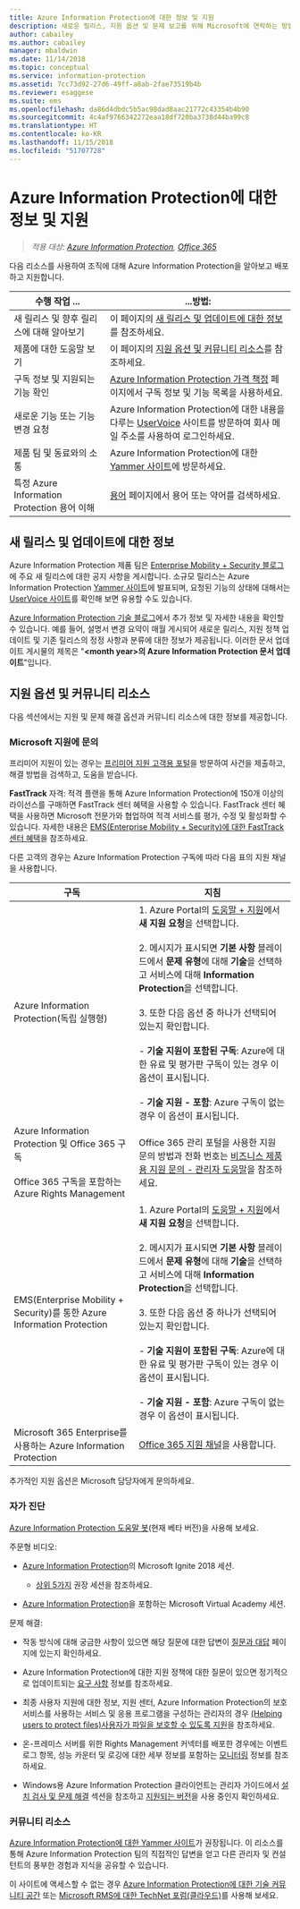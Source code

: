 ```yaml
---
title: Azure Information Protection에 대한 정보 및 지원
description: 새로운 릴리스, 지원 옵션 및 문제 보고를 위해 Microsoft에 연락하는 방법에 대한 정보가 포함된 관리자용 리소스입니다.
author: cabailey
ms.author: cabailey
manager: mbaldwin
ms.date: 11/14/2018
ms.topic: conceptual
ms.service: information-protection
ms.assetid: 7cc73d92-27d6-49ff-a8ab-2fae73519b4b
ms.reviewer: esaggese
ms.suite: ems
ms.openlocfilehash: da86d4dbdc5b5ac98dad8aac21772c43354b4b90
ms.sourcegitcommit: 4c4af9766342272eaa18df720ba3738d44ba99c8
ms.translationtype: HT
ms.contentlocale: ko-KR
ms.lasthandoff: 11/15/2018
ms.locfileid: "51707728"
---
```

# <a name="information-and-support-for-azure-information-protection"></a>Azure Information Protection에 대한 정보 및 지원

>*적용 대상: [Azure Information Protection](https://azure.microsoft.com/pricing/details/information-protection), [Office 365](http://download.microsoft.com/download/E/C/F/ECF42E71-4EC0-48FF-AA00-577AC14D5B5C/Azure_Information_Protection_licensing_datasheet_EN-US.pdf)*

다음 리소스를 사용하여 조직에 대해 Azure Information Protection을 알아보고 배포하고 지원합니다.

|수행 작업 ...|...방법:|
|----------------|---------------|
|새 릴리스 및 향후 릴리스에 대해 알아보기|이 페이지의 [새 릴리스 및 업데이트에 대한 정보](#information-about-new-releases-and-updates)를 참조하세요.|
|제품에 대한 도움말 보기|이 페이지의 [지원 옵션 및 커뮤니티 리소스](#support-options-and-community-resources)를 참조하세요.|
|구독 정보 및 지원되는 기능 확인|[Azure Information Protection 가격 책정](https://azure.microsoft.com/pricing/details/information-protection) 페이지에서 구독 정보 및 기능 목록을 사용하세요.|
|새로운 기능 또는 기능 변경 요청|Azure Information Protection에 대한 내용을 다루는 [UserVoice](https://msip.uservoice.com) 사이트를 방문하여 회사 메일 주소를 사용하여 로그인하세요.|
|제품 팀 및 동료와의 소통|Azure Information Protection에 대한 [Yammer 사이트](https://www.yammer.com/AskIPTeam)에 방문하세요.|
|특정 Azure Information Protection 용어 이해|[용어](terminology.md) 페이지에서 용어 또는 약어를 검색하세요.|

## <a name="information-about-new-releases-and-updates"></a>새 릴리스 및 업데이트에 대한 정보
Azure Information Protection 제품 팀은 [Enterprise Mobility + Security 블로그](https://techcommunity.microsoft.com/t5/Enterprise-Mobility-Security/bg-p/enterprisemobilityandsecurity/label-name/Azure%20Information%20Protection)에 주요 새 릴리스에 대한 공지 사항을 게시합니다. 소규모 릴리스는 Azure Information Protection [Yammer 사이트](https://www.yammer.com/AskIPTeam)에 발표되며, 요청된 기능의 상태에 대해서는 [UserVoice 사이트](https://msip.uservoice.com)를 확인해 보면 유용할 수도 있습니다.

[Azure Information Protection 기술 블로그](https://aka.ms/AIPblog)에서 추가 정보 및 자세한 내용을 확인할 수 있습니다. 예를 들어, 설명서 변경 요약이 매월 게시되어 새로운 릴리스, 지원 정책 업데이트 및 기존 릴리스의 정정 사항과 분류에 대한 정보가 제공됩니다. 이러한 문서 업데이트 게시물의 제목은 "**\<month year>의 Azure Information Protection 문서 업데이트**"입니다.

## <a name="support-options-and-community-resources"></a>지원 옵션 및 커뮤니티 리소스
다음 섹션에서는 지원 및 문제 해결 옵션과 커뮤니티 리소스에 대한 정보를 제공합니다.

### <a name="to-contact-microsoft-support"></a>Microsoft 지원에 문의

프리미어 지원이 있는 경우는 [프리미어 지원 고객용 포털](https://premier.microsoft.com/)을 방문하여 사건을 제출하고, 해결 방법을 검색하고, 도움을 받습니다.

**FastTrack** 자격: 적격 플랜을 통해 Azure Information Protection에 150개 이상의 라이선스를 구매하면 FastTrack 센터 혜택을 사용할 수 있습니다. FastTrack 센터 혜택을 사용하면 Microsoft 전문가와 협업하여 적격 서비스를 평가, 수정 및 활성화할 수 있습니다. 자세한 내용은 [EMS(Enterprise Mobility + Security)에 대한 FastTrack 센터 혜택](/enterprise-mobility-security/Solutions/fasttrack-center-benefit-process-for-enterprise-mobility-suite-ems)을 참조하세요.

다른 고객의 경우는 Azure Information Protection 구독에 따라 다음 표의 지원 채널을 사용합니다.

|구독|지침|
|----------------|---------------|
|Azure Information Protection(독립 실행형)|1. Azure Portal의 [도움말 + 지원](https://portal.azure.com/#blade/Microsoft_Azure_Support/HelpAndSupportBlade)에서 **새 지원 요청**을 선택합니다.<br /><br />2. 메시지가 표시되면 **기본 사항** 블레이드에서 **문제 유형**에 대해 **기술**을 선택하고 서비스에 대해 **Information Protection**을 선택합니다. <br /><br />3. 또한 다음 옵션 중 하나가 선택되어 있는지 확인합니다.<br /><br />- **기술 지원이 포함된 구독**: Azure에 대한 유료 및 평가판 구독이 있는 경우 이 옵션이 표시됩니다.<br /><br /> - **기술 지원 - 포함**: Azure 구독이 없는 경우 이 옵션이 표시됩니다.|
|Azure Information Protection 및 Office 365 구독<br /><br />Office 365 구독을 포함하는 Azure Rights Management|Office 365 관리 포털을 사용한 지원 문의 방법과 전화 번호는 [비즈니스 제품용 지원 문의 - 관리자 도움말](https://support.office.com/en-us/article/32a17ca7-6fa0-4870-8a8d-e25ba4ccfd4b)을 참조하세요.|
|EMS(Enterprise Mobility + Security)를 통한 Azure Information Protection|1. Azure Portal의 [도움말 + 지원](https://portal.azure.com/#blade/Microsoft_Azure_Support/HelpAndSupportBlade)에서 **새 지원 요청**을 선택합니다.<br /><br />2. 메시지가 표시되면 **기본 사항** 블레이드에서 **문제 유형**에 대해 **기술**을 선택하고 서비스에 대해 **Information Protection**을 선택합니다. <br /><br />3. 또한 다음 옵션 중 하나가 선택되어 있는지 확인합니다.<br /><br />- **기술 지원이 포함된 구독**: Azure에 대한 유료 및 평가판 구독이 있는 경우 이 옵션이 표시됩니다.<br /><br /> - **기술 지원 - 포함**: Azure 구독이 없는 경우 이 옵션이 표시됩니다.|
|Microsoft 365 Enterprise를 사용하는 Azure Information Protection|[Office 365 지원 채널](https://support.office.com/en-us/article/32a17ca7-6fa0-4870-8a8d-e25ba4ccfd4b)을 사용합니다.|

추가적인 지원 옵션은 Microsoft 담당자에게 문의하세요. 


### <a name="self-help"></a>자가 진단

[Azure Information Protection 도움말 봇](help-bot.md)(현재 베타 버전)을 사용해 보세요.

주문형 비디오:

- [Azure Information Protection](https://myignite.techcommunity.microsoft.com/sessions?q=Azure%2520Information%2520Protection)의 Microsoft Ignite 2018 세션.
    
    - [상위 5가지](what-is-information-protection.md#microsoft-ignite) 권장 세션을 참조하세요.

- [Azure Information Protection](https://mva.microsoft.com/search/SearchResults.aspx#!q=Azure%20Information%20protection)을 포함하는 Microsoft Virtual Academy 세션.

문제 해결:

- 작동 방식에 대해 궁금한 사항이 있으면 해당 질문에 대한 답변이 [질문과 대답](faqs.md) 페이지에 있는지 확인하세요.

- Azure Information Protection에 대한 지원 정책에 대한 질문이 있으면 정기적으로 업데이트되는 [요구 사항](requirements.md) 정보를 참조하세요.

- 최종 사용자 지원에 대한 정보, 지원 센터, Azure Information Protection의 보호 서비스를 사용하는 서비스 및 응용 프로그램을 구성하는 관리자의 경우 [(Helping users to protect files)사용자가 파일을 보호할 수 있도록 지원](help-users.md)을 참조하세요.

- 온-프레미스 서버를 위한 Rights Management 커넥터를 배포한 경우에는 이벤트 로그 항목, 성능 카운터 및 로깅에 대한 세부 정보를 포함하는 [모니터링](monitor-rms-connector.md) 정보를 참조하세요.

- Windows용 Azure Information Protection 클라이언트는 관리자 가이드에서 [설치 검사 및 문제 해결](./rms-client/client-admin-guide.md#installation-checks-and-troubleshooting) 섹션을 참조하고 [지원되는 버전](./rms-client/client-version-release-history.md#servicing-information-and-timelines)을 사용 중인지 확인하세요.

### <a name="community-resources"></a>커뮤니티 리소스

[Azure Information Protection에 대한 Yammer 사이트](https://www.yammer.com/AskIPTeam)가 권장됩니다. 이 리소스를 통해 Azure Information Protection 팀의 직접적인 답변을 얻고 다른 관리자 및 컨설턴트의 풍부한 경험과 지식을 공유할 수 있습니다.

이 사이트에 액세스할 수 없는 경우 [Azure Information Protection에 대한 기술 커뮤니티 공간](https://techcommunity.microsoft.com/t5/Azure-Information-Protection/bd-p/Azure-Information-Protection) 또는 [Microsoft RMS에 대한 TechNet 포럼(클라우드)](https://social.technet.microsoft.com/Forums/en-US/home?forum=rmscloud)를 사용해 보세요.


